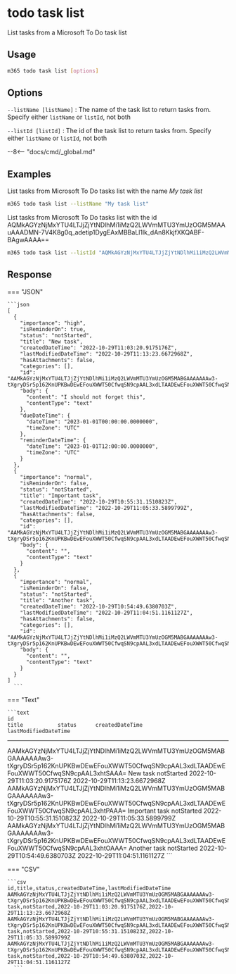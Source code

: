 # todo task list

List tasks from a Microsoft To Do task list

## Usage

```sh
m365 todo task list [options]
```

## Options

`--listName [listName]`
: The name of the task list to return tasks from. Specify either `listName` or `listId`, not both

`--listId [listId]`
: The id of the task list to return tasks from. Specify either `listName` or `listId`, not both

--8<-- "docs/cmd/_global.md"

## Examples

List tasks from Microsoft To Do tasks list with the name _My task list_

```sh
m365 todo task list --listName "My task list"
```

List tasks from Microsoft To Do tasks list with the id AQMkAGYzNjMxYTU4LTJjZjYtNDlhMi1iMzQ2LWVmMTU3YmUzOGM5MAAuAAADMN-7V4K8g0q_adetip1DygEAxMBBaLl1lk_dAn8KkjfXKQABF-BAgwAAAA==

```sh
m365 todo task list --listId "AQMkAGYzNjMxYTU4LTJjZjYtNDlhMi1iMzQ2LWVmMTU3YmUzOGM5MAAuAAADMN-7V4K8g0q_adetip1DygEAxMBBaLl1lk_dAn8KkjfXKQABF-BAgwAAAA=="
```

## Response

=== "JSON"

    ```json
    [
      {
        "importance": "high",
        "isReminderOn": true,
        "status": "notStarted",
        "title": "New task",
        "createdDateTime": "2022-10-29T11:03:20.9175176Z",
        "lastModifiedDateTime": "2022-10-29T11:13:23.6672968Z",
        "hasAttachments": false,
        "categories": [],
        "id": "AAMkAGYzNjMxYTU4LTJjZjYtNDlhMi1iMzQ2LWVmMTU3YmUzOGM5MABGAAAAAAAw3-tXgryDSr5p162KnUPKBwDEwEFouXWWT50CfwqSN9cpAAL3xdLTAADEwEFouXWWT50CfwqSN9cpAAL3xhtSAAA=",
        "body": {
          "content": "I should not forget this",
          "contentType": "text"
        },
        "dueDateTime": {
          "dateTime": "2023-01-01T00:00:00.0000000",
          "timeZone": "UTC"
        },
        "reminderDateTime": {
          "dateTime": "2023-01-01T12:00:00.0000000",
          "timeZone": "UTC"
        }
      },
      {
        "importance": "normal",
        "isReminderOn": false,
        "status": "notStarted",
        "title": "Important task",
        "createdDateTime": "2022-10-29T10:55:31.1510823Z",
        "lastModifiedDateTime": "2022-10-29T11:05:33.5899799Z",
        "hasAttachments": false,
        "categories": [],
        "id": "AAMkAGYzNjMxYTU4LTJjZjYtNDlhMi1iMzQ2LWVmMTU3YmUzOGM5MABGAAAAAAAw3-tXgryDSr5p162KnUPKBwDEwEFouXWWT50CfwqSN9cpAAL3xdLTAADEwEFouXWWT50CfwqSN9cpAAL3xhtPAAA=",
        "body": {
          "content": "",
          "contentType": "text"
        }
      },
      {
        "importance": "normal",
        "isReminderOn": false,
        "status": "notStarted",
        "title": "Another task",
        "createdDateTime": "2022-10-29T10:54:49.6380703Z",
        "lastModifiedDateTime": "2022-10-29T11:04:51.1161127Z",
        "hasAttachments": false,
        "categories": [],
        "id": "AAMkAGYzNjMxYTU4LTJjZjYtNDlhMi1iMzQ2LWVmMTU3YmUzOGM5MABGAAAAAAAw3-tXgryDSr5p162KnUPKBwDEwEFouXWWT50CfwqSN9cpAAL3xdLTAADEwEFouXWWT50CfwqSN9cpAAL3xhtOAAA=",
        "body": {
          "content": "",
          "contentType": "text"
        }
      }
    ]
	  ```

=== "Text"

    ```text
    id                                                                                                                                                        title           status      createdDateTime               lastModifiedDateTime
  --------------------------------------------------------------------------------------------------------------------------------------------------------  --------------  ----------  ----------------------------  ----------------------------
  AAMkAGYzNjMxYTU4LTJjZjYtNDlhMi1iMzQ2LWVmMTU3YmUzOGM5MABGAAAAAAAw3-tXgryDSr5p162KnUPKBwDEwEFouXWWT50CfwqSN9cpAAL3xdLTAADEwEFouXWWT50CfwqSN9cpAAL3xhtSAAA=  New task        notStarted  2022-10-29T11:03:20.9175176Z  2022-10-29T11:13:23.6672968Z
  AAMkAGYzNjMxYTU4LTJjZjYtNDlhMi1iMzQ2LWVmMTU3YmUzOGM5MABGAAAAAAAw3-tXgryDSr5p162KnUPKBwDEwEFouXWWT50CfwqSN9cpAAL3xdLTAADEwEFouXWWT50CfwqSN9cpAAL3xhtPAAA=  Important task  notStarted  2022-10-29T10:55:31.1510823Z  2022-10-29T11:05:33.5899799Z
  AAMkAGYzNjMxYTU4LTJjZjYtNDlhMi1iMzQ2LWVmMTU3YmUzOGM5MABGAAAAAAAw3-tXgryDSr5p162KnUPKBwDEwEFouXWWT50CfwqSN9cpAAL3xdLTAADEwEFouXWWT50CfwqSN9cpAAL3xhtOAAA=  Another task    notStarted  2022-10-29T10:54:49.6380703Z  2022-10-29T11:04:51.1161127Z
	  ```

=== "CSV"

    ```csv
    id,title,status,createdDateTime,lastModifiedDateTime
    AAMkAGYzNjMxYTU4LTJjZjYtNDlhMi1iMzQ2LWVmMTU3YmUzOGM5MABGAAAAAAAw3-tXgryDSr5p162KnUPKBwDEwEFouXWWT50CfwqSN9cpAAL3xdLTAADEwEFouXWWT50CfwqSN9cpAAL3xhtSAAA=,New task,notStarted,2022-10-29T11:03:20.9175176Z,2022-10-29T11:13:23.6672968Z
    AAMkAGYzNjMxYTU4LTJjZjYtNDlhMi1iMzQ2LWVmMTU3YmUzOGM5MABGAAAAAAAw3-tXgryDSr5p162KnUPKBwDEwEFouXWWT50CfwqSN9cpAAL3xdLTAADEwEFouXWWT50CfwqSN9cpAAL3xhtPAAA=,Important task,notStarted,2022-10-29T10:55:31.1510823Z,2022-10-29T11:05:33.5899799Z
    AAMkAGYzNjMxYTU4LTJjZjYtNDlhMi1iMzQ2LWVmMTU3YmUzOGM5MABGAAAAAAAw3-tXgryDSr5p162KnUPKBwDEwEFouXWWT50CfwqSN9cpAAL3xdLTAADEwEFouXWWT50CfwqSN9cpAAL3xhtOAAA=,Another task,notStarted,2022-10-29T10:54:49.6380703Z,2022-10-29T11:04:51.1161127Z
	  ```
